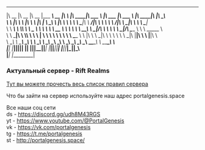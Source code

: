  ________  ________  ________  _________  ________  ___               ________  _______   ________   _______   ________  ___  ________      
|\   __  \|\   __  \|\   __  \|\___   ___\\   __  \|\  \             |\   ____\|\  ___ \ |\   ___  \|\  ___ \ |\   ____\|\  \|\   ____\     
\ \  \|\  \ \  \|\  \ \  \|\  \|___ \  \_\ \  \|\  \ \  \            \ \  \___|\ \   __/|\ \  \\ \  \ \   __/|\ \  \___|\ \  \ \  \___|_    
 \ \   ____\ \  \\\  \ \   _  _\   \ \  \ \ \   __  \ \  \            \ \  \  __\ \  \_|/_\ \  \\ \  \ \  \_|/_\ \_____  \ \  \ \_____  \   
  \ \  \___|\ \  \\\  \ \  \\  \|   \ \  \ \ \  \ \  \ \  \____        \ \  \|\  \ \  \_|\ \ \  \\ \  \ \  \_|\ \|____|\  \ \  \|____|\  \  
   \ \__\    \ \_______\ \__\\ _\    \ \__\ \ \__\ \__\ \_______\       \ \_______\ \_______\ \__\\ \__\ \_______\____\_\  \ \__\____\_\  \   
    \|__|     \|_______|\|__|\|__|    \|__|  \|__|\|__|\|_______|        \|_______|\|_______|\|__| \|__|\|_______|\_________\|__|\_________\  
                                                                                                                 \|_________|   \|_________|  
                                                                                                                                            
                                                                                                                                            
### Актуальный сервер - Rift Realms  

[Тут вы можете прочесть весь список правил сервера](https://github.com/portalgenesisteam/PortalGenesis-wiki/blob/main/server-rules.md)

Что бы зайти на сервер используйте наш адрес portalgenesis.space  

Все наши соц сети  
ds - https://discord.gg/udh8M43RGS  
yt - https://www.youtube.com/@PortalGenesis  
vk - https://vk.com/portalgenesis  
tg - https://t.me/portalgenesis  
st - http://portalgenesis.space/  
